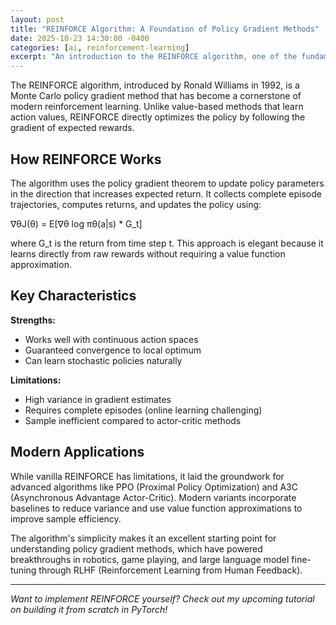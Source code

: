 ```yaml
---
layout: post
title: "REINFORCE Algorithm: A Foundation of Policy Gradient Methods"
date: 2025-10-23 14:30:00 -0400
categories: [ai, reinforcement-learning]
excerpt: "An introduction to the REINFORCE algorithm, one of the fundamental policy gradient methods in reinforcement learning."
---
```


The REINFORCE algorithm, introduced by Ronald Williams in 1992, is a Monte Carlo policy gradient method that has become a cornerstone of modern reinforcement learning. Unlike value-based methods that learn action values, REINFORCE directly optimizes the policy by following the gradient of expected rewards.

## How REINFORCE Works

The algorithm uses the policy gradient theorem to update policy parameters in the direction that increases expected return. It collects complete episode trajectories, computes returns, and updates the policy using:

∇θJ(θ) = E[∇θ log πθ(a|s) * G_t]

where G_t is the return from time step t. This approach is elegant because it learns directly from raw rewards without requiring a value function approximation.

## Key Characteristics

**Strengths:**
- Works well with continuous action spaces
- Guaranteed convergence to local optimum
- Can learn stochastic policies naturally

**Limitations:**
- High variance in gradient estimates
- Requires complete episodes (online learning challenging)
- Sample inefficient compared to actor-critic methods

## Modern Applications

While vanilla REINFORCE has limitations, it laid the groundwork for advanced algorithms like PPO (Proximal Policy Optimization) and A3C (Asynchronous Advantage Actor-Critic). Modern variants incorporate baselines to reduce variance and use value function approximations to improve sample efficiency.

The algorithm's simplicity makes it an excellent starting point for understanding policy gradient methods, which have powered breakthroughs in robotics, game playing, and large language model fine-tuning through RLHF (Reinforcement Learning from Human Feedback).

---

*Want to implement REINFORCE yourself? Check out my upcoming tutorial on building it from scratch in PyTorch!*